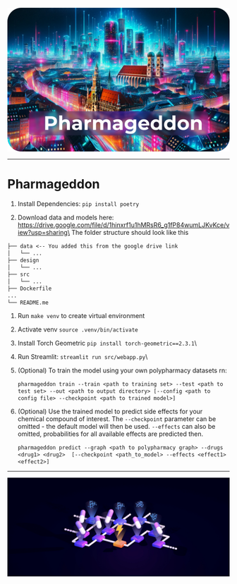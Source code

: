 
![Screenshot](./design/header.png)

---

# Pharmageddon

1. Install Dependencies: `pip install poetry`

2. Download data and models here: https://drive.google.com/file/d/1hinxrf1u1hMRsR6_g1fP84wumLJKvKce/view?usp=sharing\
The folder structure should look like this
```
├── data <-- You added this from the google drive link
│   └── ...
├── design
│   └── ...
├── src
│   └── ...
├── Dockerfile
...
└── README.me
```

1. Run `make venv` to create virtual environment

2. Activate venv `source .venv/bin/activate`

3. Install Torch Geometric `pip install torch-geometric==2.3.1`\

4. Run Streamlit: `streamlit run src/webapp.py`\

5. (Optional) To train the model using your own polypharmacy datasets rn:
    ```shell
    pharmageddon train --train <path to training set> --test <path to test set> --out <path to output directory> [--config <path to config file> --checkpoint <path to trained model>]
    ```

6. (Optional) Use the trained model to predict side effects for your chemical compound of interest. The `--checkpoint` parameter can be omitted - the default model will then be used.  `--effects` can also be omitted, probabilities for all available effects are predicted then.
    ```shell
    pharmageddon predict --graph <path to polypharmacy graph> --drugs <drug1> <drug2>  [--checkpoint <path_to_model> --effects <effect1> <effect2>]
    ```

---

![Screenshot](./design/poly.jpg)